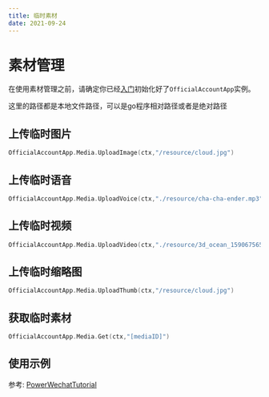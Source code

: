 ```yaml
---
title: 临时素材
date: 2021-09-24
---
```


# 素材管理

在使用素材管理之前，请确定你已经[入门](./index)初始化好了`OfficialAccountApp`实例。

这里的路径都是本地文件路径，可以是go程序相对路径或者是绝对路径

## 上传临时图片
``` go
OfficialAccountApp.Media.UploadImage(ctx,"/resource/cloud.jpg")
```

## 上传临时语音
``` go
OfficialAccountApp.Media.UploadVoice(ctx,"./resource/cha-cha-ender.mp3")
```

## 上传临时视频
``` go
OfficialAccountApp.Media.UploadVideo(ctx,"./resource/3d_ocean_1590675653.mp4")
```

## 上传临时缩略图
``` go
OfficialAccountApp.Media.UploadThumb(ctx,"/resource/cloud.jpg")
```

## 获取临时素材
``` go
OfficialAccountApp.Media.Get(ctx,"[mediaID]")
```


## 使用示例

参考: [PowerWechatTutorial](https://github.com/ArtisanCloud/PowerWechatTutorial/blob/master/controllers/official-account/asset.go)
